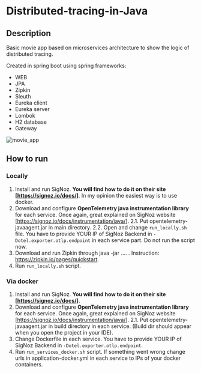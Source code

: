 # Distributed-tracing-in-Java

## Description
Basic movie app based on microservices architecture to show the logic of distributed tracing.

Created in spring boot using spring frameworks:
  * WEB
  * JPA
  * Zipkin
  * Sleuth
  * Eureka client
  * Eureka server
  * Lombok
  * H2 database
  * Gateway

![movie_app](https://user-images.githubusercontent.com/72033031/181573281-eccf623c-157e-43a7-8a3a-f29e0801a67a.png)

## How to run
### Locally
1. Install and run SigNoz. **You will find how to do it on their site [https://signoz.io/docs/]**. In my opinion the easiest way is to use docker.
2. Download and configure **OpenTelemetry java instrumentation library** for each service. Once again, great explained on SigNoz website [https://signoz.io/docs/instrumentation/java/].
  2.1. Put opentelemetry-javaagent.jar in main directory. 
  2.2. Open and change `run_locally.sh` file. You have to provide YOUR IP of SigNoz Backend in `-Dotel.exporter.otlp.endpoint` in each service part. Do not run the script now.
3. Download and run Zipkin through java -jar .... . Instruction: https://zipkin.io/pages/quickstart.
4. Run `run_locally.sh` script.

### Via docker
1. Install and run SigNoz. **You will find how to do it on their site [https://signoz.io/docs/]**.
2. Download and configure **OpenTelemetry java instrumentation library** for each service. Once again, great explained on SigNoz website [https://signoz.io/docs/instrumentation/java/].
  2.1. Put opentelemetry-javaagent.jar in build directory in each service. (Build dir should appear when you open the project in your IDE). 
3. Change Dockerfile in each service. You have to provide YOUR IP of SigNoz Backend in `-Dotel.exporter.otlp.endpoint`.
4. Run `run_services_docker.sh` script.
If something went wrong change urls in application-docker.yml in each service to IPs of your docker containers.
